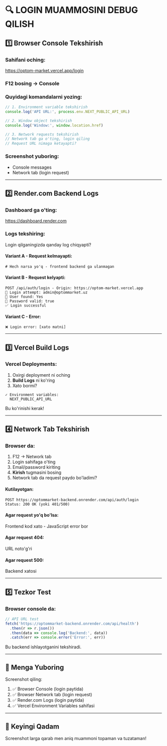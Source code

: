 # 🔍 LOGIN MUAMMOSINI DEBUG QILISH

## 1️⃣ Browser Console Tekshirish

### Sahifani oching:
https://optom-market.vercel.app/login

### F12 bosing → Console

### Quyidagi komandalarni yozing:

```javascript
// 1. Environment variable tekshirish
console.log('API URL:', process.env.NEXT_PUBLIC_API_URL)

// 2. Window object tekshirish
console.log('Window:', window.location.href)

// 3. Network requests tekshirish
// Network tab ga o'ting, login qiling
// Request URL nimaga ketayapti?
```

### Screenshot yuboring:
- Console messages
- Network tab (login request)

---

## 2️⃣ Render.com Backend Logs

### Dashboard ga o'ting:
https://dashboard.render.com

### Logs tekshiring:

Login qilganingizda qanday log chiqyapti?

#### Variant A - Request kelmayapti:
```
# Hech narsa yo'q - frontend backend ga ulanmagan
```

#### Variant B - Request kelyapti:
```
POST /api/auth/login - Origin: https://optom-market.vercel.app
🔐 Login attempt: admin@optommarket.uz
👤 User found: Yes
🔑 Password valid: true
✅ Login successful
```

#### Variant C - Error:
```
❌ Login error: [xato matni]
```

---

## 3️⃣ Vercel Build Logs

### Vercel Deployments:

1. Oxirgi deployment ni oching
2. **Build Logs** ni ko'ring
3. Xato bormi?

```
✓ Environment variables:
  NEXT_PUBLIC_API_URL
```

Bu ko'rinishi kerak!

---

## 4️⃣ Network Tab Tekshirish

### Browser da:

1. F12 → Network tab
2. Login sahifaga o'ting
3. Email/password kiriting
4. **Kirish** tugmasini bosing
5. Network tab da request paydo bo'ladimi?

#### Kutilayotgan:
```
POST https://optommarket-backend.onrender.com/api/auth/login
Status: 200 OK (yoki 401/500)
```

#### Agar request yo'q bo'lsa:
Frontend kod xato - JavaScript error bor

#### Agar request 404:
URL noto'g'ri

#### Agar request 500:
Backend xatosi

---

## 5️⃣ Tezkor Test

### Browser console da:

```javascript
// API URL test
fetch('https://optommarket-backend.onrender.com/api/health')
  .then(r => r.json())
  .then(data => console.log('Backend:', data))
  .catch(err => console.error('Error:', err))
```

Bu backend ishlayotganini tekshiradi.

---

## 📸 Menga Yuboring

Screenshot qiling:

1. ✅ Browser Console (login paytida)
2. ✅ Browser Network tab (login request)
3. ✅ Render.com Logs (login paytida)
4. ✅ Vercel Environment Variables sahifasi

---

## 🎯 Keyingi Qadam

Screenshot larga qarab men aniq muammoni topaman va tuzataman!
